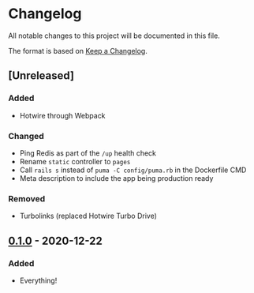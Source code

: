 # Changelog

All notable changes to this project will be documented in this file.

The format is based on [Keep a
Changelog](https://keepachangelog.com/en/1.0.0/).

## [Unreleased]

### Added

- Hotwire through Webpack

### Changed

- Ping Redis as part of the `/up` health check
- Rename `static` controller to `pages`
- Call `rails s` instead of `puma -C config/puma.rb` in the Dockerfile CMD
- Meta description to include the app being production ready

### Removed

- Turbolinks (replaced Hotwire Turbo Drive)

## [0.1.0] - 2020-12-22

### Added

- Everything!

[0.1.0]: https://github.com/nickjj/docker-rails-example/releases/tag/0.1.0
